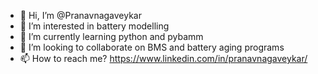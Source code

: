- 👋 Hi, I’m @Pranavnagaveykar
- 👀 I’m interested in battery modelling
- 🌱 I’m currently learning python and pybamm
- 💞️ I’m looking to collaborate on BMS and battery aging programs
- 📫 How to reach me? https://www.linkedin.com/in/pranavnagaveykar/

<!---
Pranavnagaveykar/Pranavnagaveykar is a ✨ special ✨ repository because its `README.md` (this file) appears on your GitHub profile.
You can click the Preview link to take a look at your changes.
--->
